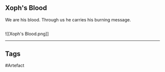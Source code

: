 ## Xoph's Blood
We are his blood.
Through us he carries his burning message.
## 
![[Xoph's Blood.png]]

---
## Tags
#Artefact